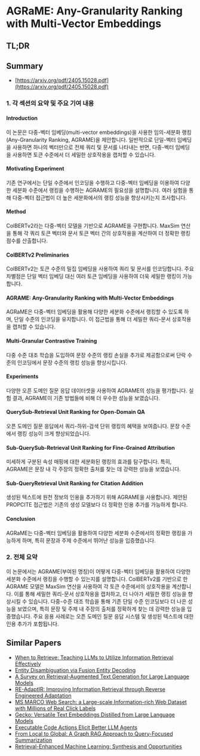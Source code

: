 # AGRaME: Any-Granularity Ranking with Multi-Vector Embeddings
## TL;DR
## Summary
- [https://arxiv.org/pdf/2405.15028.pdf](https://arxiv.org/pdf/2405.15028.pdf)

### 1. 각 섹션의 요약 및 주요 기여 내용

#### Introduction
이 논문은 다중-벡터 임베딩(multi-vector embeddings)을 사용한 임의-세분화 랭킹(Any-Granularity Ranking, AGRAME)을 제안합니다. 일반적으로 단일-벡터 임베딩을 사용하면 하나의 벡터만으로 전체 쿼리 및 문서를 나타내는 반면, 다중-벡터 임베딩을 사용하면 토큰 수준에서 더 세밀한 상호작용을 캡처할 수 있습니다.

#### Motivating Experiment
기존 연구에서는 단일 수준에서 인코딩을 수행하고 다중-벡터 임베딩을 이용하여 다양한 세분화 수준에서 랭킹을 수행하는 AGRAME의 필요성을 설명합니다. 여러 실험을 통해 다중-벡터 접근법이 더 높은 세분화에서의 랭킹 성능을 향상시키는지 조사합니다.

#### Method
ColBERTv2라는 다중-벡터 모델을 기반으로 AGRAME을 구현합니다. MaxSim 연산을 통해 각 쿼리 토큰 벡터와 문서 토큰 벡터 간의 상호작용을 계산하여 더 정확한 랭킹 점수를 산출합니다.

#### ColBERTv2 Preliminaries
ColBERTv2는 토큰 수준의 밀집 임베딩을 사용하여 쿼리 및 문서를 인코딩합니다. 주요 차별점은 단일 벡터 임베딩 대신 여러 토큰 임베딩을 사용하여 더욱 세밀한 랭킹이 가능합니다.

#### AGRAME: Any-Granularity Ranking with Multi-Vector Embeddings
AGRaME은 다중-벡터 임베딩을 활용해 다양한 세분화 수준에서 랭킹할 수 있도록 하며, 단일 수준의 인코딩을 유지합니다. 이 접근법을 통해 더 세밀한 쿼리-문서 상호작용을 캡처할 수 있습니다.

#### Multi-Granular Contrastive Training
다중 수준 대조 학습을 도입하여 문장 수준의 랭킹 손실을 추가로 제공함으로써 단락 수준의 인코딩에서 문장 수준의 랭킹 성능을 향상시킵니다.

#### Experiments
다양한 오픈 도메인 질문 응답 데이터셋을 사용하여 AGRAME의 성능을 평가합니다. 실험 결과, AGRAME이 기존 방법들에 비해 더 우수한 성능을 보였습니다.

#### QuerySub-Retrieval Unit Ranking for Open-Domain QA
오픈 도메인 질문 응답에서 쿼리-하위-검색 단위 랭킹의 혜택을 보여줍니다. 문장 수준에서 랭킹 성능이 크게 향상되었습니다.

#### Sub-QuerySub-Retrieval Unit Ranking for Fine-Grained Attribution
미세하게 구분된 속성 매핑에 대한 세분화된 랭킹의 효과를 탐구합니다. 특히, AGRAME은 문장 내 각 주장의 정확한 출처를 찾는 데 강력한 성능을 보였습니다.

#### Sub-QueryRetrieval Unit Ranking for Citation Addition
생성된 텍스트에 원천 정보의 인용을 추가하기 위해 AGRAME을 사용합니다. 제안된 PROPCITE 접근법은 기존의 생성 모델보다 더 정확한 인용 추가를 가능하게 합니다.

#### Conclusion
AGRaME는 다중-벡터 임베딩을 활용하여 다양한 세분화 수준에서의 정확한 랭킹을 가능하게 하며, 특히 문장과 주제 수준에서 뛰어난 성능을 입증했습니다.

### 2. 전체 요약

이 논문에서는 AGRAME(부여된 명칭)이 어떻게 다중-벡터 임베딩을 활용하여 다양한 세분화 수준에서 랭킹을 수행할 수 있는지를 설명합니다. ColBERTv2를 기반으로 한 AGRAME 모델은 MaxSim 연산을 사용하여 각 토큰 수준에서의 상호작용을 계산합니다. 이를 통해 세밀한 쿼리-문서 상호작용을 캡처하고, 더 나아가 세밀한 랭킹 성능을 향상시킬 수 있습니다. 다중-수준 대조 학습을 통해 기존 단일 수준 인코딩보다 더 나은 성능을 보였으며, 특히 문장 및 주제 내 주장의 출처를 정확하게 찾는 데 강력한 성능을 입증했습니다. 주요 응용 사례로는 오픈 도메인 질문 응답 시스템 및 생성된 텍스트에 대한 인용 추가가 포함됩니다.

## Similar Papers
- [When to Retrieve: Teaching LLMs to Utilize Information Retrieval Effectively](2404.19705.md)
- [Entity Disambiguation via Fusion Entity Decoding](2404.01626.md)
- [A Survey on Retrieval-Augmented Text Generation for Large Language Models](2404.10981.md)
- [RE-AdaptIR: Improving Information Retrieval through Reverse Engineered Adaptation](2406.14764.md)
- [MS MARCO Web Search: a Large-scale Information-rich Web Dataset with Millions of Real Click Labels](2405.07526.md)
- [Gecko: Versatile Text Embeddings Distilled from Large Language Models](2403.20327.md)
- [Executable Code Actions Elicit Better LLM Agents](2402.01030.md)
- [From Local to Global: A Graph RAG Approach to Query-Focused Summarization](2404.16130.md)
- [Retrieval-Enhanced Machine Learning: Synthesis and Opportunities](2407.12982.md)
